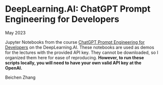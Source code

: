 # DeepLearning.AI: ChatGPT Prompt Engineering for Developers

May 2023

Jupyter Notebooks from the course [ChatGPT Prompt Engineering for Developers](https://www.deeplearning.ai/short-courses/chatgpt-prompt-engineering-for-developers/) on the DeepLearning.AI. These notebooks are used as demos for the lectures with the provided API key. They cannot be downloaded, so I organized them here for ease of reproducing. **However, to run these scripts locally, you will need to have your own valid API key at the OpenAI.**



Beichen Zhang

